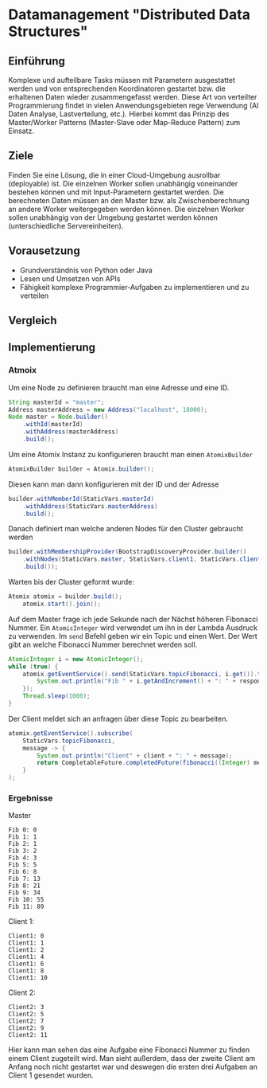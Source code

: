 # Datamanagement "Distributed Data Structures"

## Einführung
Komplexe und aufteilbare Tasks müssen mit Parametern ausgestattet werden und von
entsprechenden Koordinatoren gestartet bzw. die erhaltenen Daten wieder zusammengefasst
werden. Diese Art von verteilter Programmierung findet in vielen Anwendungsgebieten rege
Verwendung (AI Daten Analyse, Lastverteilung, etc.). Hierbei kommt das Prinzip des
Master/Worker Patterns (Master-Slave oder Map-Reduce Pattern) zum Einsatz.

## Ziele
Finden Sie eine Lösung, die in einer Cloud-Umgebung ausrollbar (deployable) ist. Die einzelnen
Worker sollen unabhängig voneinander bestehen können und mit Input-Parametern gestartet
werden. Die berechneten Daten müssen an den Master bzw. als Zwischenberechnung an andere
Worker weitergegeben werden können. Die einzelnen Worker sollen unabhängig von der
Umgebung gestartet werden können (unterschiedliche Servereinheiten).

## Vorausetzung
* Grundverständnis von Python oder Java
* Lesen und Umsetzen von APIs
* Fähigkeit komplexe Programmier-Aufgaben zu implementieren und zu verteilen

## Vergleich

## Implementierung
### Atmoix

Um eine Node zu definieren braucht man eine Adresse und eine ID.

```java
String masterId = "master";
Address masterAddress = new Address("localhost", 18000);
Node master = Node.builder()
    .withId(masterId)
    .withAddress(masterAddress)
    .build();
```

Um eine Atomix Instanz zu konfigurieren braucht man einen `AtomixBuilder`

```java
AtomixBuilder builder = Atomix.builder();
```

Diesen kann man dann konfigurieren mit der ID und der Adresse

```java
builder.withMemberId(StaticVars.masterId)
    .withAddress(StaticVars.masterAddress)
    .build();
```

Danach definiert man welche anderen Nodes für den Cluster gebraucht werden

```java
builder.withMembershipProvider(BootstrapDiscoveryProvider.builder()
    .withNodes(StaticVars.master, StaticVars.client1, StaticVars.client2)
    .build());
```

Warten bis der Cluster geformt wurde:

```java
Atomix atomix = builder.build();
    atomix.start().join();
```

Auf dem Master frage ich jede Sekunde nach der Nächst höheren Fibonacci Nummer.
Ein `AtomicInteger` wird verwendet um ihn in der Lambda Ausdruck zu verwenden.
Im `send` Befehl geben wir ein Topic und einen Wert. Der Wert gibt an welche Fibonacci Nummer berechnet werden soll. 

```java
AtomicInteger i = new AtomicInteger();
while (true) {
    atomix.getEventService().send(StaticVars.topicFibonacci, i.get()).thenAccept(response -> {
        System.out.println("Fib " + i.getAndIncrement() + ": " + response);
    });
    Thread.sleep(1000);
}
```

Der Client meldet sich an anfragen über diese Topic zu bearbeiten.

```java
atomix.getEventService().subscribe(
    StaticVars.topicFibonacci,
    message -> {
        System.out.println("Client" + client + ": " + message);
        return CompletableFuture.completedFuture(fibonacci((Integer) message));
    }
);
```

### Ergebnisse

Master

```
Fib 0: 0
Fib 1: 1
Fib 2: 1
Fib 3: 2
Fib 4: 3
Fib 5: 5
Fib 6: 8
Fib 7: 13
Fib 8: 21
Fib 9: 34
Fib 10: 55
Fib 11: 89
```

Client 1:

```
Client1: 0
Client1: 1
Client1: 2
Client1: 4
Client1: 6
Client1: 8
Client1: 10
```

Client 2:

```
Client2: 3
Client2: 5
Client2: 7
Client2: 9
Client2: 11
```

Hier kann man sehen das eine Aufgabe eine Fibonacci Nummer zu finden einem Client zugeteilt wird. Man sieht außerdem, dass der zweite Client am Anfang noch nicht gestartet war und deswegen die ersten drei Aufgaben an Client 1 gesendet wurden.